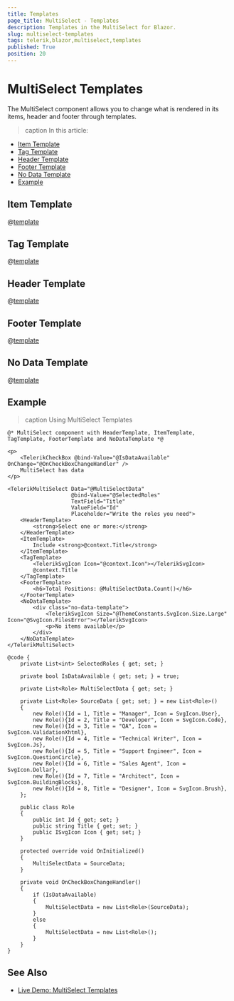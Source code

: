 ```yaml
---
title: Templates
page_title: MultiSelect - Templates
description: Templates in the MultiSelect for Blazor.
slug: multiselect-templates
tags: telerik,blazor,multiselect,templates
published: True
position: 20
---
```


# MultiSelect Templates

The MultiSelect component allows you to change what is rendered in its items, header and footer through templates.

>caption In this article:

* [Item Template](#item-template)
* [Tag Template](#tag-template)
* [Header Template](#header-template)
* [Footer Template](#footer-template)
* [No Data Template](#no-data-template)
* [Example](#example)

## Item Template

@[template](/_contentTemplates/dropdowns/templates.md#item-template)

## Tag Template

@[template](/_contentTemplates/dropdowns/templates.md#tag-template)

## Header Template

@[template](/_contentTemplates/dropdowns/templates.md#header-template)

## Footer Template

@[template](/_contentTemplates/dropdowns/templates.md#footer-template)

## No Data Template

@[template](/_contentTemplates/dropdowns/templates.md#no-data-template)

## Example

>caption Using MultiSelect Templates

````CSHTML
@* MultiSelect component with HeaderTemplate, ItemTemplate, TagTemplate, FooterTemplate and NoDataTemplate *@

<p>
    <TelerikCheckBox @bind-Value="@IsDataAvailable" OnChange="@OnCheckBoxChangeHandler" />
    MultiSelect has data
</p>

<TelerikMultiSelect Data="@MultiSelectData"
                    @bind-Value="@SelectedRoles"
                    TextField="Title"
                    ValueField="Id"
                    Placeholder="Write the roles you need">
    <HeaderTemplate>
        <strong>Select one or more:</strong>
    </HeaderTemplate>
    <ItemTemplate>
        Include <strong>@context.Title</strong>
    </ItemTemplate>
    <TagTemplate>
        <TelerikSvgIcon Icon="@context.Icon"></TelerikSvgIcon>
        @context.Title
    </TagTemplate>
    <FooterTemplate>
        <h6>Total Positions: @MultiSelectData.Count()</h6>
    </FooterTemplate>
    <NoDataTemplate>
        <div class="no-data-template">
            <TelerikSvgIcon Size="@ThemeConstants.SvgIcon.Size.Large" Icon="@SvgIcon.FilesError"></TelerikSvgIcon>
            <p>No items available</p>
        </div>
    </NoDataTemplate>
</TelerikMultiSelect>

@code {
    private List<int> SelectedRoles { get; set; }

    private bool IsDataAvailable { get; set; } = true;

    private List<Role> MultiSelectData { get; set; }   

    private List<Role> SourceData { get; set; } = new List<Role>()
    {
        new Role(){Id = 1, Title = "Manager", Icon = SvgIcon.User},
        new Role(){Id = 2, Title = "Developer", Icon = SvgIcon.Code},
        new Role(){Id = 3, Title = "QA", Icon = SvgIcon.ValidationXhtml},
        new Role(){Id = 4, Title = "Technical Writer", Icon = SvgIcon.Js},
        new Role(){Id = 5, Title = "Support Engineer", Icon = SvgIcon.QuestionCircle},
        new Role(){Id = 6, Title = "Sales Agent", Icon = SvgIcon.Dollar},
        new Role(){Id = 7, Title = "Architect", Icon = SvgIcon.BuildingBlocks},
        new Role(){Id = 8, Title = "Designer", Icon = SvgIcon.Brush},
    };

    public class Role
    {
        public int Id { get; set; }
        public string Title { get; set; }
        public ISvgIcon Icon { get; set; }
    }

    protected override void OnInitialized()
    {
        MultiSelectData = SourceData;
    }

    private void OnCheckBoxChangeHandler()
    {
        if (IsDataAvailable)
        {
            MultiSelectData = new List<Role>(SourceData);
        }
        else
        {
            MultiSelectData = new List<Role>();
        }
    }
}
````

## See Also

  * [Live Demo: MultiSelect Templates](https://demos.telerik.com/blazor-ui/multiselect/templates)
   
  

